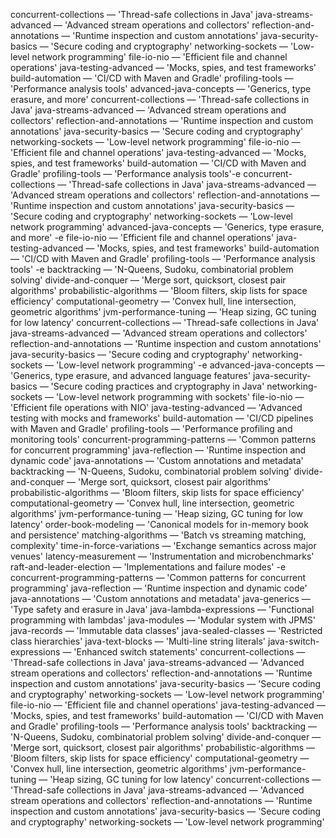concurrent-collections — 'Thread-safe collections in Java'
java-streams-advanced — 'Advanced stream operations and collectors'
reflection-and-annotations — 'Runtime inspection and custom annotations'
java-security-basics — 'Secure coding and cryptography'
networking-sockets — 'Low-level network programming'
file-io-nio — 'Efficient file and channel operations'
java-testing-advanced — 'Mocks, spies, and test frameworks'
build-automation — 'CI/CD with Maven and Gradle'
profiling-tools — 'Performance analysis tools'
advanced-java-concepts — 'Generics, type erasure, and more'
concurrent-collections — 'Thread-safe collections in Java'
java-streams-advanced — 'Advanced stream operations and collectors'
reflection-and-annotations — 'Runtime inspection and custom annotations'
java-security-basics — 'Secure coding and cryptography'
networking-sockets — 'Low-level network programming'
file-io-nio — 'Efficient file and channel operations'
java-testing-advanced — 'Mocks, spies, and test frameworks'
build-automation — 'CI/CD with Maven and Gradle'
profiling-tools — 'Performance analysis tools'-e concurrent-collections — 'Thread-safe collections in Java'
java-streams-advanced — 'Advanced stream operations and collectors'
reflection-and-annotations — 'Runtime inspection and custom annotations'
java-security-basics — 'Secure coding and cryptography'
networking-sockets — 'Low-level network programming'
advanced-java-concepts — 'Generics, type erasure, and more'
-e file-io-nio — 'Efficient file and channel operations'
java-testing-advanced — 'Mocks, spies, and test frameworks'
build-automation — 'CI/CD with Maven and Gradle'
profiling-tools — 'Performance analysis tools'
-e 
backtracking — 'N-Queens, Sudoku, combinatorial problem solving'
divide-and-conquer — 'Merge sort, quicksort, closest pair algorithms'
probabilistic-algorithms — 'Bloom filters, skip lists for space efficiency'
computational-geometry — 'Convex hull, line intersection, geometric algorithms'
jvm-performance-tuning — 'Heap sizing, GC tuning for low latency'
concurrent-collections — 'Thread-safe collections in Java'
java-streams-advanced — 'Advanced stream operations and collectors'
reflection-and-annotations — 'Runtime inspection and custom annotations'
java-security-basics — 'Secure coding and cryptography'
networking-sockets — 'Low-level network programming'
-e advanced-java-concepts — 'Generics, type erasure, and advanced language features'
java-security-basics — 'Secure coding practices and cryptography in Java'
networking-sockets — 'Low-level network programming with sockets'
file-io-nio — 'Efficient file operations with NIO'
java-testing-advanced — 'Advanced testing with mocks and frameworks'
build-automation — 'CI/CD pipelines with Maven and Gradle'
profiling-tools — 'Performance profiling and monitoring tools'
concurrent-programming-patterns — 'Common patterns for concurrent programming'
java-reflection — 'Runtime inspection and dynamic code'
java-annotations — 'Custom annotations and metadata'
backtracking — 'N-Queens, Sudoku, combinatorial problem solving'
divide-and-conquer — 'Merge sort, quicksort, closest pair algorithms'
probabilistic-algorithms — 'Bloom filters, skip lists for space efficiency'
computational-geometry — 'Convex hull, line intersection, geometric algorithms'
jvm-performance-tuning — 'Heap sizing, GC tuning for low latency'
order-book-modeling — 'Canonical models for in-memory book and persistence'
matching-algorithms — 'Batch vs streaming matching, complexity'
time-in-force-variations — 'Exchange semantics across major venues'
latency-measurement — 'Instrumentation and microbenchmarks'
raft-and-leader-election — 'Implementations and failure modes'
-e 
concurrent-programming-patterns — 'Common patterns for concurrent programming'
java-reflection — 'Runtime inspection and dynamic code'
java-annotations — 'Custom annotations and metadata'
java-generics — 'Type safety and erasure in Java'
java-lambda-expressions — 'Functional programming with lambdas'
java-modules — 'Modular system with JPMS'
java-records — 'Immutable data classes'
java-sealed-classes — 'Restricted class hierarchies'
java-text-blocks — 'Multi-line string literals'
java-switch-expressions — 'Enhanced switch statements'
concurrent-collections — 'Thread-safe collections in Java'
java-streams-advanced — 'Advanced stream operations and collectors'
reflection-and-annotations — 'Runtime inspection and custom annotations'
java-security-basics — 'Secure coding and cryptography'
networking-sockets — 'Low-level network programming'
file-io-nio — 'Efficient file and channel operations'
java-testing-advanced — 'Mocks, spies, and test frameworks'
build-automation — 'CI/CD with Maven and Gradle'
profiling-tools — 'Performance analysis tools'
backtracking — 'N-Queens, Sudoku, combinatorial problem solving'
divide-and-conquer — 'Merge sort, quicksort, closest pair algorithms'
probabilistic-algorithms — 'Bloom filters, skip lists for space efficiency'
computational-geometry — 'Convex hull, line intersection, geometric algorithms'
jvm-performance-tuning — 'Heap sizing, GC tuning for low latency'
concurrent-collections — 'Thread-safe collections in Java'
java-streams-advanced — 'Advanced stream operations and collectors'
reflection-and-annotations — 'Runtime inspection and custom annotations'
java-security-basics — 'Secure coding and cryptography'
networking-sockets — 'Low-level network programming'
